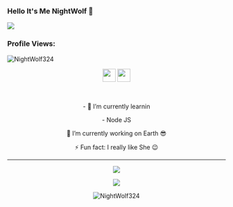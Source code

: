 ### Hello It's Me NightWolf 👋 

<a href = "https://github.com/NightWolf324"><img src = "https://github-cardname.caliph.my.id/api?name=NightWolf&description=WELCOME%20TO%20MY%20GITHUB%20🐤.&image=https://telegra.ph/file/6b6f0e03dadfe83479676.jpg?cb=20200606024545&usqp=CAU&usqp=CAU&backgroundColor=%23ecf0f1&github=NightWolf324&pattern=topography&colorPattern=%23eaeaea"/><a>
<p align="right"> <h3>Profile Views:</h3> <img src="https://komarev.com/ghpvc/?username=NightWolf324&label=Profile%20views&color=0e75b6&style=flat"
    alt="NightWolf324" /> 
  </p>
    
<p align='center'>
  <a href="https://wa.me/6285640104318"><img height="30" src="https://telegra.ph/file/74e742d63924a4b4cd625.jpg"></a>
  <a href="https://instagram.com/nightwolf.324"><img height="30" src="https://raw.githubusercontent.com/TobyG74/TobyG74/main/instagram.jpg"></a>
</p>
</br>
  
<p align='center'>
- 🌱 I’m currently learnin
</p>
<p align='center'>
  - Node JS
</p>
<p align='center'>
🔭 I’m currently working on Earth 😎
</p>
<p align='center'>
   ⚡ Fun fact: I really like She 😉
 </p>
   
 ------
<p align="center"><a href="https://github.com/NightWolf324"><img src="https://github-readme-stats.vercel.app/api?username=NightWolf324&show_icons=true&theme=tokyonight"></a></p>
<p align="center">
  <a href="https://github.com/NightWolf324"><img src="https://github-readme-stats.vercel.app/api/top-langs?username=NightWolf324&bg_color=30,e96443,904e95&title_color=fff&text_color=fff&hide_border=true&show_icons=true&layout=compact" /></a>
</p>
<p align="center"> <img src="https://github-readme-streak-stats.herokuapp.com/?user=NightWolf324&" alt="NightWolf324" /></p>
